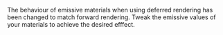 The behaviour of emissive materials when using deferred rendering has been changed to match forward rendering.
Tweak the emissive values of your materials to achieve the desired efffect.
